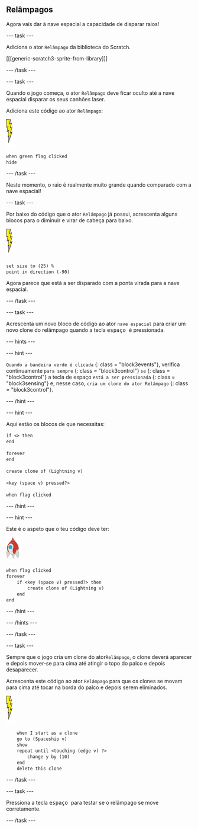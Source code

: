 ## Relâmpagos

Agora vais dar à nave espacial a capacidade de disparar raios!

\--- task \---

Adiciona o ator ` Relâmpago ` da biblioteca do Scratch.

[[[generic-scratch3-sprite-from-library]]]

\--- /task \---

\--- task \---

Quando o jogo começa, o ator ` Relâmpago ` deve ficar oculto até a nave espacial disparar os seus canhões laser.

Adiciona este código ao ator ` Relâmpago `:

![ator Relâmpago](images/lightning-sprite.png)

```blocks3
when green flag clicked
hide
```

\--- /task \---

Neste momento, o raio é realmente muito grande quando comparado com a nave espacial!

\--- task \---

Por baixo do código que o ator ` Relâmpago ` já possui, acrescenta alguns blocos para o diminuir e virar de cabeça para baixo.

![ator Relâmpago](images/lightning-sprite.png)

```blocks3
set size to (25) %
point in direction (-90)
```

Agora parece que está a ser disparado com a ponta virada para a nave espacial.

\--- /task \---

\--- task \---

Acrescenta um novo bloco de código ao ator ` nave espacial ` para criar um novo clone do relâmpago quando a tecla <kbd> espaço </kbd> é pressionada.

\--- hints \---

\--- hint \---

` Quando a bandeira verde é clicada ` {: class = "block3events"}, verifica continuamente ` para sempre ` {: class = "block3control"} ` se ` {: class = "block3control"} a tecla de espaço ` está a ser pressionada ` {: class = "block3sensing"} e, nesse caso, ` cria um clone do ator Relâmpago ` {: class = "block3control"}.

\--- /hint \---

\--- hint \---

Aqui estão os blocos de que necessitas:

```blocks3
if <> then
end

forever
end

create clone of (Lightning v)

<key (space v) pressed?>

when flag clicked
```

\--- /hint \---

\--- hint \---

Este é o aspeto que o teu código deve ter:

![ator Foguetão](images/rocket-sprite.png)

```blocks3
when flag clicked
forever
    if <key (space v) pressed?> then
        create clone of (Lightning v)
    end
end
```

\--- /hint \---

\--- /hints \---

\--- /task \---

\--- task \---

Sempre que o jogo cria um clone do ator` Relâmpago `, o clone deverá aparecer e depois mover-se para cima até atingir o topo do palco e depois desaparecer.

Acrescenta este código ao ator ` Relâmpago ` para que os clones se movam para cima até tocar na borda do palco e depois serem eliminados.

![ator Relâmpago](images/lightning-sprite.png)

```blocks3
    when I start as a clone
    go to (Spaceship v)
    show
    repeat until <touching (edge v) ?>
        change y by (10)
    end
    delete this clone
```

\--- /task \---

\--- task \---

Pressiona a tecla <kbd> espaço </kbd> para testar se o relâmpago se move corretamente.

\--- /task \---
